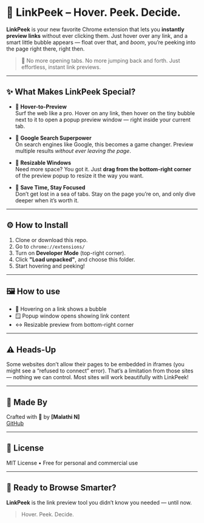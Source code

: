 # 🔗 LinkPeek – Hover. Peek. Decide.

**LinkPeek** is your new favorite Chrome extension that lets you **instantly preview links** without ever clicking them. Just hover over any link, and a smart little bubble appears — float over that, and *boom*, you’re peeking into the page right there, right then.

> 🎯 No more opening tabs. No more jumping back and forth. Just effortless, instant link previews.

---

## ✨ What Makes LinkPeek Special?

- 🧭 **Hover-to-Preview**  
  Surf the web like a pro. Hover on any link, then hover on the tiny bubble next to it to open a popup preview window — right inside your current tab.

- 🧠 **Google Search Superpower**  
  On search engines like Google, this becomes a game changer. Preview multiple results *without ever leaving the page*.

- 📏 **Resizable Windows**  
  Need more space? You got it. Just **drag from the bottom-right corner** of the preview popup to resize it the way you want.

- 🔄 **Save Time, Stay Focused**  
  Don’t get lost in a sea of tabs. Stay on the page you’re on, and only dive deeper when it’s worth it.

---

## ⚙️ How to Install 

1. Clone or download this repo.
2. Go to `chrome://extensions/`
3. Turn on **Developer Mode** (top-right corner).
4. Click **"Load unpacked"**, and choose this folder.
5. Start hovering and peeking!

---

## 🖼️ How to use

- 💬 Hovering on a link shows a bubble
- 🪟 Popup window opens showing link content
- ↔️ Resizable preview from bottom-right corner


---

## ⚠️ Heads-Up

Some websites don’t allow their pages to be embedded in iframes (you might see a “refused to connect” error). That’s a limitation from those sites — nothing we can control. Most sites will work beautifully with LinkPeek!

---

## 👤 Made By

Crafted with 💙 by **[Malathi N]**  
[GitHub](https://github.com/MALATHI-N79) 

---

## 📃 License

MIT License • Free for personal and commercial use

---

## 🚀 Ready to Browse Smarter?

**LinkPeek** is the link preview tool you didn’t know you needed — until now.

> Hover. Peek. Decide.
